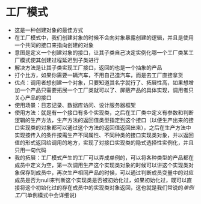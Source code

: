 # 工厂模式
- 这是一种创建对象的最佳方式
- 在工厂模式中，我们创建对象的时候不会向对象暴露创建的逻辑，并且是使用一个共同的接口来指向创建的对象
- 意图是定义一个创建对象的接口，让其子类自己决定实例化哪一个工厂类某工厂模式使其创建过程延迟到子类进行
- 解决方法是让其子类实现工厂接口，返回的也是一个抽象的产品
- 打个比方，如果你需要一辆汽车，不用自己造汽车，而是去工厂直接拿货
- 优点：调用者想创建一个对象，只要知道其名字就行了、拓展性高，如果想增加一个产品只需要拓展一个工厂类就可以了、屏蔽产品的具体实现，调用者只关心产品的接口
- 使用场景：日志记录、数据库访问、设计服务器框架
- 使用方法：就是有一个接口有多个实现类，之后在工厂类中定义有参数和判断逻辑的生产方法，生产方法的返回值类型指定到这个接口（以便生产出来的接口实现类的对象都可以通过这个方法的返回值返回出来），之后在生产方法中实现按传入的条件按需生产不同属性、不同种类的接口实现类对象，并以返回值的形式返回给调用的地方，实现了对接口实现类的隐式选择性实例化，并且只用一句代码
- 我的拓展：工厂模式产生的工厂可以弄成单例的，可以将各种类型的产品都在成员中定义为空，第一次调用生产这个实现类对象的时候可以讲这个实现类对象保存到成员中，再次生产相同产品的时候，可以通过判断成员变量中的对应成员是否为null来判断这个实现类是否被初始化过，如果初始化过，既可以直接将这个初始化过的存在成员中的实现类对象返回，这也就是我们常说的*单例工厂*(单例模式中会详细说)
